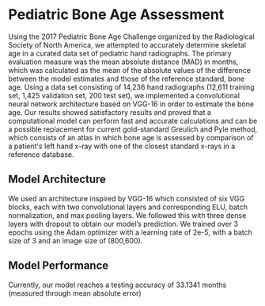# Pediatric Bone Age Assessment
Using the 2017 Pediatric Bone Age Challenge organized by the Radiological Society of North America, we attempted to accurately determine skeletal age in a curated data set of pediatric hand radiographs. The primary evaluation measure was the mean absolute distance (MAD) in months, which was calculated as the mean of the absolute values of the difference between the model estimates and those of the reference standard, bone age. Using a data set consisting of 14,236 hand radiographs (12,611 training set, 1,425 validation set, 200 test set), we implemented a convolutional neural network architecture based on VGG-16 in order to estimate the bone age. Our results showed satisfactory results and proved that a computational model can perform fast and accurate calculations and can be a possible replacement for current gold-standard Greulich and Pyle method, which consists of an atlas in which bone age is assessed by comparison of a patient's left hand x-ray with one of the closest standard x-rays in a reference database.

## Model Architecture
We used an architecture inspired by VGG-16 which consisted of six VGG blocks, each with two convolutional layers and corresponding ELU, batch normalization, and max pooling layers. We followed this with three dense layers with dropout to obtain our model’s prediction. We trained over 3 epochs using the Adam optimizer with a learning rate of 2e-5, with a batch size of 3 and an image size of (800,600).

## Model Performance
Currently, our model reaches a testing accuracy of 33.1341 months (measured through mean absolute error)